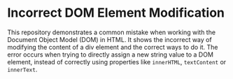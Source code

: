 # Incorrect DOM Element Modification

This repository demonstrates a common mistake when working with the Document Object Model (DOM) in HTML.  It shows the incorrect way of modifying the content of a div element and the correct ways to do it. The error occurs when trying to directly assign a new string value to a DOM element, instead of correctly using properties like `innerHTML`, `textContent` or `innerText`.